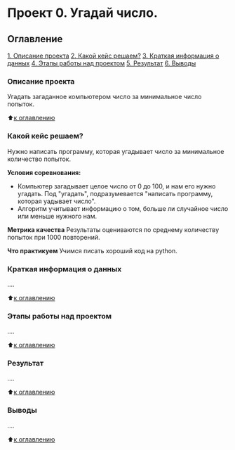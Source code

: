 # Проект 0. Угадай число.

## Оглавление
[1. Описание проекта](https://github.com/azudilins/sf_data_science/tree/main/project_0/README.md#Описание-проекта)
[2. Какой кейс решаем?](https://github.com/azudilins/sf_data_science/tree/main/project_0/README.md#Какой-кейс-решаем)
[3. Краткая информация о данных](https://github.com/azudilins/sf_data_science/tree/main/project_0/README.md#Краткая-информация-о-данных)
[4. Этапы работы над проектом](https://github.com/azudilins/sf_data_science/tree/main/project_0/README.md#Этапы-работы-над-проектом)
[5. Результат](https://github.com/azudilins/sf_data_science/tree/main/project_0/README.md#Результат)
[6. Выводы](https://github.com/azudilins/sf_data_science/tree/main/project_0/README.md#Выводы)

### Описание проекта
Угадать загаданное компьютером число за минимальное число попыток.

:arrow_up:[к оглавлению](https://github.com/azudilins/sf_data_science/tree/main/project_0/README.md#Оглавление)


### Какой кейс решаем?
Нужно написать программу, которая угадывает число за минимальное количество попыток.

**Условия соревнования:**
- Компьютер загадывает целое число от 0 до 100, и нам его нужно угадать. Под "угадать", подразумевается "написать программу, которая уадывает число".
- Алгоритм учитывает информацию о том, больше ли случайное число или меньше нужного нам.

**Метрика качества**
Результаты оцениваются по среднему количеству попыток при 1000 повторений.

**Что практикуем**
Учимся писать хороший код на python.


### Краткая информация о данных
....

:arrow_up:[к оглавлению](https://github.com/azudilins/sf_data_science/tree/main/project_0/README.md#Оглавление)


### Этапы работы над проектом
....

:arrow_up:[к оглавлению](https://github.com/azudilins/sf_data_science/tree/main/project_0/README.md#Оглавление)


### Результат
....

:arrow_up:[к оглавлению](https://github.com/azudilins/sf_data_science/tree/main/project_0/README.md#Оглавление)


### Выводы
....

:arrow_up:[к оглавлению](https://github.com/azudilins/sf_data_science/tree/main/project_0/README.md#Оглавление)